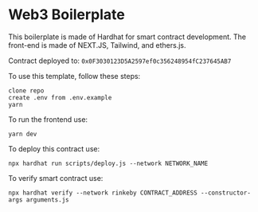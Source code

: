 # Web3 Boilerplate

This boilerplate is made of Hardhat for smart contract development. The front-end is made of NEXT.JS, Tailwind, and ethers.js.

Contract deployed to: ```0x0F3030123D5A2597ef0c356248954fC237645AB7```

To use this template, follow these steps:

```
clone repo
create .env from .env.example
yarn
```

To run the frontend use:

```
yarn dev
```

To deploy this contract use:

```
npx hardhat run scripts/deploy.js --network NETWORK_NAME
```

To verify smart contract use: 

```
npx hardhat verify --network rinkeby CONTRACT_ADDRESS --constructor-args arguments.js 
```
